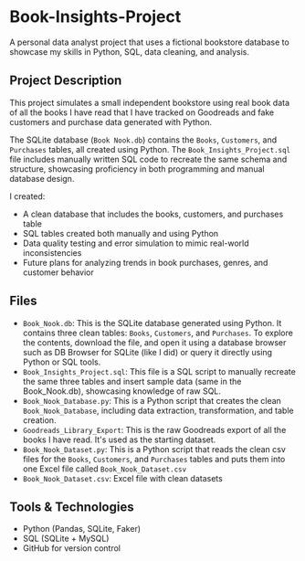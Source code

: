 # Book-Insights-Project

A personal data analyst project that uses a fictional bookstore database to showcase my skills in Python, SQL, data cleaning, and analysis.

## Project Description

This project simulates a small independent bookstore using real book data of all the books I have read that I have tracked on Goodreads and fake customers and purchase data generated with Python.

The SQLite database (`Book Nook.db`) contains the `Books`, `Customers`, and `Purchases` tables, all created using Python. The `Book_Insights_Project.sql` file includes manually written SQL code to recreate the same schema and structure, showcasing proficiency in both programming and manual database design.

I created:

- A clean database that includes the books, customers, and purchases table
- SQL tables created both manually and using Python
- Data quality testing and error simulation to mimic real-world inconsistencies
- Future plans for analyzing trends in book purchases, genres, and customer behavior

## Files 

- `Book_Nook.db`: This is the SQLite database generated using Python. It contains three clean tables: `Books`, `Customers`, and `Purchases`. To explore the contents, download the file, and open it using a database browser such as DB Browser for SQLite (like I did) or query it directly using Python or SQL tools.
- `Book_Insights_Project.sql`: This file is a SQL script to manually recreate the same three tables and insert sample data (same in the Book_Nook.db), showcasing knowledge of raw SQL.
- `Book_Nook_Database.py`: This is a Python script that creates the clean `Book_Nook_Database`, including data extraction, transformation, and table creation.
- `Goodreads_Library_Export`: This is the raw Goodreads export of all the books I have read. It's used as the starting dataset.
- `Book_Nook_Dataset.py`: This is a Python script that reads the clean csv files for the `Books`, `Customers`, and `Purchases` tables and puts them into one Excel file called `Book_Nook_Dataset.csv`
- `Book_Nook_Dataset.csv`: Excel file with clean datasets

## Tools & Technologies

- Python (Pandas, SQLite, Faker)
- SQL (SQLite + MySQL)
- GitHub for version control

